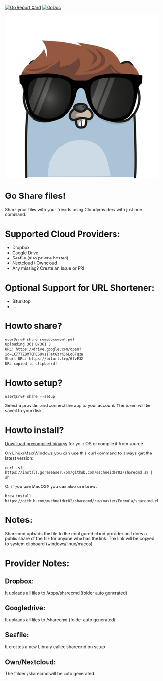 [![Go Report Card](https://goreportcard.com/badge/github.com/mschneider82/sharecmd)](https://goreportcard.com/report/github.com/mschneider82/sharecmd) [![GoDoc](https://godoc.org/github.com/mschneider82/sharecmd?status.svg)](https://godoc.org/github.com/mschneider82/sharecmd)

![gopher](gopher.png)

# Go Share files!

Share your files with your friends using Cloudproviders with just one command.

# Supported Cloud Providers:

* Dropbox
* Google Drive
* Seafile (also private hosted)
* Nextcloud / Owncloud
* Any missing? Create an Issue or PR!

# Optional Support for URL Shortener:

* Biturl.top
* ...

# Howto share?

```
user@srv# share somedocument.pdf
Uploading 361 B/361 B
URL: https://drive.google.com/open?id=1C77TZBMT0PESUvsIPetGzrK36LqGFqza
Short URL: https://biturl.top/67vE32
URL copied to clipboard!
```

# Howto setup?

```
user@srv# share --setup
```
Select a provider and connect the app to your account. The token will be saved to your disk.

# Howto install?

[Download precompiled binarys](https://github.com/mschneider82/sharecmd/releases) for your OS
or compile it from source.

On Linux/Mac/Windows you can use this curl command to always get the latest version:

```
curl -sfL https://install.goreleaser.com/github.com/mschneider82/sharecmd.sh | sh
```

Or if you use MacOSX you can also use brew:

```
brew install https://github.com/mschneider82/sharecmd/raw/master/Formula/sharecmd.rb
```

# Notes:
Sharecmd uploads the file to the configured cloud provider and does a public
share of the file for anyone who has the link. The link will be copyed to system
clipboard (windows/linux/macos)

# Provider Notes:

## Dropbox:
It uploads all files to /Apps/sharecmd (folder auto generated)

## Googledrive:
It uploads all files to /sharecmd (folder auto generated)

## Seafile:
It creates a new Library called sharecmd on setup

## Own/Nextcloud:
The folder /sharecmd will be auto generated.
